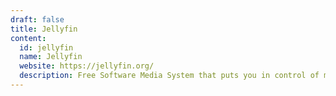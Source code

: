 ```yaml
---
draft: false
title: Jellyfin
content:
  id: jellyfin
  name: Jellyfin
  website: https://jellyfin.org/
  description: Free Software Media System that puts you in control of managing and streaming your media alternative to the proprietary Emby and Plex.
---
```

